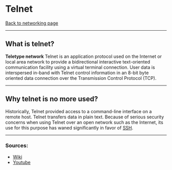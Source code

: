 # Telnet
[Back to networking page](../index.md)
- --
## What is telnet?
**Teletype network**
Telnet is an application protocol used on the Internet or local area network to provide a bidirectional interactive text-oriented communication facility using a virtual terminal connection. User data is interspersed in-band with Telnet control information in an 8-bit byte oriented data connection over the Transmission Control Protocol (TCP).
- --
## Why telnet is no more used?
Historically, Telnet provided access to a command-line interface on a remote host. 
Telnet transfers data in plain text. Because of serious security concerns when using Telnet over an open network such as the Internet, its use for this purpose has waned significantly in favor of [SSH](SSH.md).
- --
### Sources:
- [Wiki](https://en.wikipedia.org/wiki/Telnet)
- [Youtube](https://youtu.be/tZop-zjYkrU)